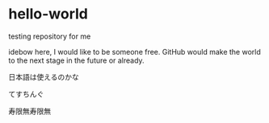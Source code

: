 # hello-world
testing repository for me

idebow here, I would like to be someone free.
GitHub would make the world to the next stage in the future or already.

日本語は使えるのかな

てすちんぐ

寿限無寿限無
